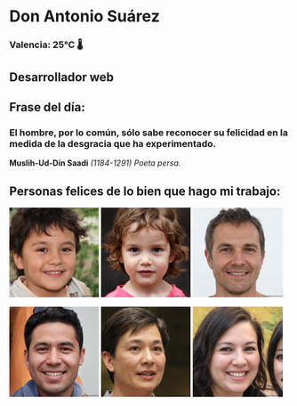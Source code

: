 # Don Antonio Suárez
### Valencia:  25°C 🌡️
## Desarrollador web
## Frase del día:
<!-- START QUOTE -->
### El hombre, por lo común, sólo sabe reconocer su felicidad en la medida de la desgracia que ha experimentado.
**Muslih-Ud-Din Saadi** *(1184-1291) Poeta persa.*
<!-- END QUOTE -->






## Personas felices de lo bien que hago mi trabajo:

<p float="left">
  <img src="src/image_0.png" width="32%" />
  <img src="src/image_1.png" width="32%" /> 
  <img src="src/image_2.png" width="32%" />
</p>
<p float="left">
  <img src="src/image_3.png" width="32%" />
  <img src="src/image_4.png" width="32%" /> 
  <img src="src/image_5.png" width="32%" />
</p>